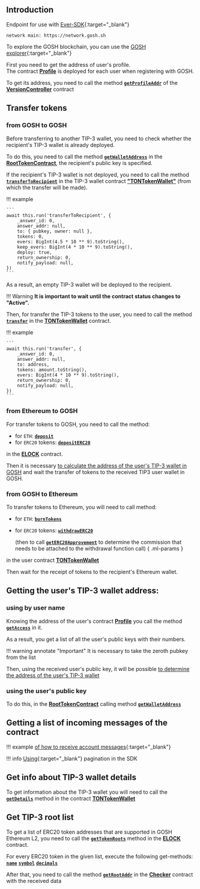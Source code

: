 <!-- ## **To integrate with GOSH L2, you will need** -->


## **Introduction**

Endpoint for use with [Ever-SDK](https://docs.everos.dev/ever-sdk/){:target="_blank"}

```
network main: https://network.gosh.sh
```

To explore the GOSH blockchain, you can use the [GOSH explorer](https://gosh.live){:target="_blank"}

<!-- TODO change link to contract -->
First you need to get the address of user's profile.  
The contract [**Profile**](contracts.md#profile) is deployed for each user when registering with GOSH.

To get its address, you need to call the method [**`getProfileAddr`**](contracts.md#getprofileaddr) of the [**VersionController**](contracts.md#versioncontroller) contract 

<!-- The result is the address of the user's **Profile** contract. -->


## **Transfer tokens**


### **from GOSH to GOSH**


Before transferring to another TIP-3 wallet, you need to check whether the recipient's TIP-3 wallet is already deployed.

To do this, you need to call the method [**`getWalletAddress`**](contracts.md#getwalletaddress) in the [**RootTokenContract**](contracts.md#roottokencontract), the recipient's public key is specified.

If the recipient's TIP-3 wallet is not deployed, you need to call the method [**`transferToRecipient`**](contracts.md#transfertorecipient) in the TIP-3 wallet contract [**"TONTokenWallet"**](contracts.md#tontokenwallet) (from which the transfer will be made).


!!! example

    ```
    await this.run('transferToRecipient', {
        _answer_id: 0,
        answer_addr: null,
        to: { pubkey, owner: null },
        tokens: 0,
        evers: BigInt(4.5 * 10 ** 9).toString(),
        keep_evers: BigInt(4 * 10 ** 9).toString(),
        deploy: true,
        return_ownership: 0,
        notify_payload: null,
    })
    ```


As a result, an empty TIP-3 wallet will be deployed to the recipient.


!!! Warning
    **It is important to wait until the contract status changes to "Active".**


Then, for transfer the TIP-3 tokens to the user, you need to call the method [**`transfer`**](contracts.md#transfer) in the [**TONTokenWallet**](contracts.md#tontokenwallet) contract.


!!! example

    ```
    await this.run('transfer', {
        _answer_id: 0,
        answer_addr: null,
        to: address,
        tokens: amount.toString(),
        evers: BigInt(4 * 10 ** 9).toString(),
        return_ownership: 0,
        notify_payload: null,
    })
    ```


### **from Ethereum to GOSH**


For transfer tokens to GOSH, you need to call the method:

* for `ETH`: [**`deposit`**](contracts.md#deposit)
* for `ERC20` tokens: [**`depositERC20`**](contracts.md#depositerc20)

in the [**ELOCK**](contracts.md#elock) contract.

Then it is necessary [to calculate the address of the user's TIP-3 wallet in GOSH](l2.md#using-the-users-public-key) and wait the transfer of tokens to the received TIP3 user wallet in GOSH.




### **from GOSH to Ethereum**


To transfer tokens to Ethereum, you will need to call method:

* for `ETH`: [**`burnTokens`**](contracts.md#burntokens)
* for `ERC20` tokens: [**`withdrawERC20`**](contracts.md#withdrawerc20)

    (then to call [**`getERC20Approvement`**](contracts.md#geterc20approvement) to determine the commission that needs to be attached to the withdrawal function call)
    { .ml-params }


in the user contract [**TONTokenWallet**](contracts.md#tontokenwallet)


Then wait for the receipt of tokens to the recipient's Ethereum wallet.

## **Getting the user's TIP-3 wallet address:**

<!-- ## **Getting the TIP-3 wallet address by user name** -->
### **using by user name**

Knowing the address of the user's contract [**Profile**](contracts.md#profile) you call the method [**`getAccess`**](contracts.md#getaccess) in it.

As a result, you get a list of all the user's public keys with their numbers.

!!! warning annotate "Important"
    It is necessary to take the zeroth pubkey from the list

Then, using the received user's public key, it will be possible [to determine the address of the user's TIP-3 wallet](l2.md#using-the-users-public-key)


<!-- ## **Getting the user's TIP-3 wallet address using the user's public key** -->

### **using the user's public key**

To do this, in the [**RootTokenContract**](contracts.md#roottokencontract) calling method [**`getWalletAddress`**](contracts.md#getwalletaddress)  

<!-- 

To do this, in the **RootTokenContract** (1)
{ .annotate }

1.  address

    ```
    0:1792014440934b9c4024c97221b49c50bd2e2db1426b612ba4c6694b144f5e77
    ```

    ABI [here](../static/RootTokenContract.abi){:download="RootTokenContract.abi"}
 -->





## **Getting a list of incoming messages of the contract**


!!! example
    [of how to receive account messages](https://github.com/gosh-sh/gosh/blob/dev/web/src/blockchain/contract.ts#L90){:target="_blank"}

!!! info
    [Using](https://docs.everplatform.dev/samples/graphql-samples/accounts#pagination-parameters){:target="_blank"} pagination in the SDK



## **Get info about TIP-3 wallet details**

<!-- **************************************** -->
To get information about the TIP-3 wallet you will need to call the [**`getDetails`**](contracts.md#getdetails) method in the contract [**TONTokenWallet**](contracts.md#tontokenwallet)




## **Get TIP-3 root list**


To get a list of ERC20 token addresses that are supported in GOSH Ethereum L2, you need to call the [**`getTokenRoots`**](contracts.md#gettokenroots) method in the [**ELOCK**](contracts.md#elock) contract.

For every ERC20 token in the given list, execute the following get-methods:  
[**`name`**]()
[**`symbol`**]()
[**`decimals`**]()


After that, you need to call the method [**`getRootAddr`**](contracts.md#getrootaddr) in the [**Checker**](contracts.md#checker) contract with the received data

